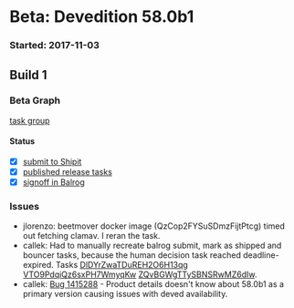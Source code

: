 # Beta: Devedition 58.0b1

### Started: 2017-11-03

## Build 1

### Beta Graph

[task group](https://tools.taskcluster.net/push-inspector/#/FX5H-YZURx6zyN8KhJ5jlA)


#### Status
- [x] [submit to Shipit](https://wiki.mozilla.org/Release:Release_Automation_on_Mercurial:Starting_a_Release#Submit_to_Ship_It)
- [x] [published release tasks](../how-tos/relpro.md#4-publish-release)
- [x] [signoff in Balrog](../how-tos/relpro.md#3-signoffs)

### Issues
- jlorenzo: beetmover docker image (QzCop2FYSuSDmzFijtPtcg) timed out fetching clamav. I reran the task.
- callek: Had to manually recreate balrog submit, mark as shipped and bouncer tasks, because the human decision task reached deadline-expired. Tasks [DlDYrZwaTDuREH2O6H13qg](https://tools.taskcluster.net/groups/DlDYrZwaTDuREH2O6H13qg/tasks/DlDYrZwaTDuREH2O6H13qg/details) [VTO9PdqiQz6sxPH7WmyqKw](https://tools.taskcluster.net/groups/VTO9PdqiQz6sxPH7WmyqKw/tasks/VTO9PdqiQz6sxPH7WmyqKw/details) [ZQvBGWgTTySBNSRwMZ6dIw](https://tools.taskcluster.net/groups/ZQvBGWgTTySBNSRwMZ6dIw/tasks/ZQvBGWgTTySBNSRwMZ6dIw/details).
- callek: [Bug 1415288](https://bugzil.la/1415288) - Product details doesn't know about 58.0b1 as a primary version causing issues with deved availability.
